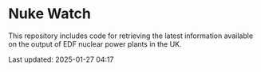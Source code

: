 # Nuke Watch

This repository includes code for retrieving the latest information available on the output of EDF nuclear power plants in the UK.

Last updated: 2025-01-27 04:17